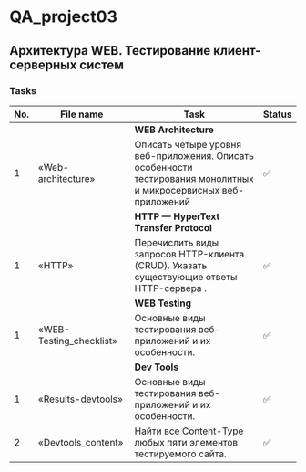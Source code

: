 # QA_project03
Архитектура WEB. Тестирование клиент-серверных систем
 ---
 
 <h3>Tasks</h3>
 
| No. | File name             | Task                                                                        | Status |
| --- | ----------------------| --------------------------------------------------------------------------- | ------ |
|     |                       | **WEB Architecture**                                                        |        |
| 1   | «Web-architecture»    | Описать четыре уровня веб-приложения. Описать особенности тестирования монолитных и микросервисных веб-приложений| ✅     |
|     |                       | **HTTP — HyperText Transfer Protocol**                                      |        |
| 1   | «HTTP»                | Перечислить виды запросов HTTP-клиента (CRUD). Указать существующие ответы HTTP-сервера . | ✅     |
|     |                       | **WEB Testing**                                                             |        |
| 1   | «WEB-Testing_checklist» | Основные виды тестирования веб-приложений и их особенности.               | ✅     |
|     |                       | **Dev Tools**                                                               |        |
| 1   | «Results-devtools»    | Основные виды тестирования веб-приложений и их особенности.                 | ✅     |
| 2   | «Devtools_content»    | Найти все Content-Type любых пяти элементов тестируемого сайта.             | ✅     |
